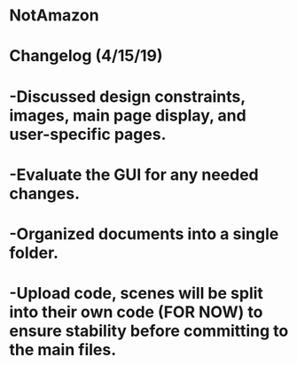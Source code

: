 # NotAmazon
#
# Changelog (4/15/19)
# -Discussed design constraints, images, main page display, and user-specific pages.
# -Evaluate the GUI for any needed changes.
# -Organized documents into a single folder.
# -Upload code, scenes will be split into their own code (FOR NOW) to ensure stability before committing to the main files.
